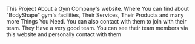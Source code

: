 This Project About a Gym Company's website. Where You can find about "BodyShape" gym's facilities, Their Services, Their Products and many more Things You Need. You can also contact with them to join with their team. They Have a very good team. You can see their team members via this website and personally contact with them
